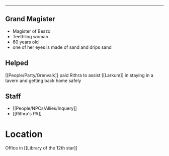 ___
## Grand Magister
- Magister of Beszo
- Teethling woman 
- 60 years old
- one of her eyes is made of sand and drips sand 

## Helped 
[[People/Party/Grenvalk]] paid Rithra to assist [[Larkum]] in staying in a tavern and getting back home safely 

## Staff
- [[People/NPCs/Allies/Inquery]]
- [[Rithra's PA]]


# Location
Office in [[Library of the 12th star]]